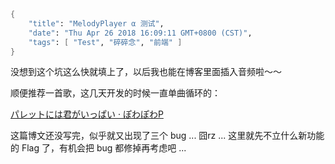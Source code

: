 ```meta
{
    "title": "MelodyPlayer α 测试",
    "date": "Thu Apr 26 2018 16:09:11 GMT+0800 (CST)",
    "tags": [ "Test", "碎碎念", "前端" ]
}
```

<script src="/static/js/melody-player.min.js"></script>

没想到这个坑这么快就填上了，以后我也能在博客里面插入音频啦～～

顺便推荐一首歌，这几天开发的时候一直单曲循环的：

<melody-player><audio src="/static/audio/27853205.mp3" data-lrc="/static/audio/27853205.lrc.jp.txt" data-sub-lrc="/static/audio/27853205.lrc.zh.txt"></audio></melody-player>

[パレットには君がいっぱい · ぽわぽわP](https://music.163.com/song?id=27853205)

这篇博文还没写完，似乎就又出现了三个 bug ... 囧rz ... 这里就先不立什么新功能的 Flag 了，有机会把 bug 都修掉再考虑吧 ...
